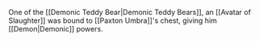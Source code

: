 One of the [[Demonic Teddy Bear|Demonic Teddy Bears]], an [[Avatar of Slaughter]] was bound to [[Paxton Umbra]]'s chest, giving him [[Demon|Demonic]] powers.